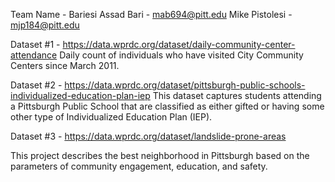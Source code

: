 Team Name - Bariesi
Assad Bari - mab694@pitt.edu
Mike Pistolesi - mjp184@pitt.edu

Dataset #1 - https://data.wprdc.org/dataset/daily-community-center-attendance
Daily count of individuals who have visited City Community Centers since March 2011.

Dataset #2 - https://data.wprdc.org/dataset/pittsburgh-public-schools-individualized-education-plan-iep
This dataset captures students attending a Pittsburgh Public School that are classified as either gifted or having some other type of Individualized Education Plan (IEP).

Dataset #3 - https://data.wprdc.org/dataset/landslide-prone-areas

This project describes the best neighborhood in Pittsburgh based on the parameters of community engagement, education, and safety.
